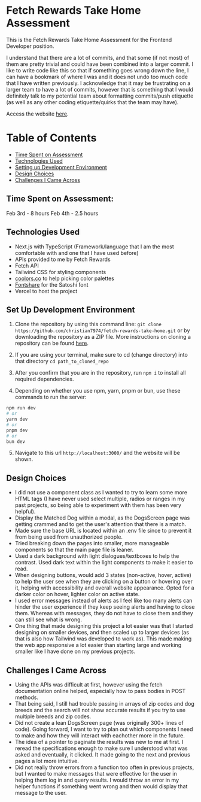 # Fetch Rewards Take Home Assessment
This is the Fetch Rewards Take Home Assessment for the Frontend Developer position. 

I understand that there are a lot of commits, and that some (if not most) of them are pretty trivial and could have been combined into a larger commit. I like to write code like this so that if something goes wrong down the line, I can have a bookmark of where I was and it does not undo too much code that I have written previously. I acknowledge that it may be frustrating on a larger team to have a lot of commits, however that is something that I would definitely talk to my potential team about formatting commits/push etiquette (as well as any other coding etiquette/quirks that the team may have). 

Access the website [here](https://fetch-rewards-take-home-eight.vercel.app).

# Table of Contents
- [Time Spent on Assessment](#time-spent-on-assessment)
- [Technologies Used](#technologies-used)
- [Setting up Development Environment](#set-up-development-environment)
- [Design Choices](#design-choices)
- [Challenges I Came Across](#challenges-i-came-across)

## Time Spent on Assessment:
Feb 3rd - 8 hours
Feb 4th - 2.5 hours

## Technologies Used
- Next.js with TypeScript (Framework/language that I am the most comfortable with and one that I have used before)
- APIs provided to me by Fetch Rewards
- Fetch API
- Tailwind CSS for styling components
- [coolors.co](https://coolors.co/) to help picking color palettes
- [Fontshare](https://www.fontshare.com/fonts/satoshi) for the Satoshi font
- Vercel to host the project

## Set Up Development Environment

1. Clone the repository by using this command line:
```git clone https://github.com/christian7974/fetch-rewards-take-home.git```
or by downloading the repository as a ZIP file. More instructions on cloning a repository can be found [here](https://docs.github.com/en/repositories/creating-and-managing-repositories/cloning-a-repository).

2. If you are using your terminal, make sure to cd (change directory) into that directory
```cd path_to_cloned_repo```

3. After you confirm that you are in the repository, run ```npm i``` to install all required dependencies.

4. Depending on whether you use npm, yarn, pnpm or bun, use these commands to run the server:
```bash
npm run dev
# or
yarn dev
# or
pnpm dev
# or
bun dev
```

5. Navigate to this url
```http://localhost:3000/```
and the website will be shown.

## Design Choices
- I did not use a component class as I wanted to try to learn some more HTML tags (I have never used select multiple, radios or ranges in my past projects, so being able to experiment with them has been very helpful).
- Display the Matched Dog within a modal, as the DogsScreen page was getting crammed and to get the user's attention that there is a match.
- Made sure the base URL is located within an .env file since to prevent it from being used from unauthorized people.
- Tried breaking down the pages into smaller, more manageable components so that the main page file is leaner.
- Used a dark background with light dialogues/textboxes to help the contrast. Used dark text within the light components to make it easier to read.
- When designing buttons, would add 3 states (non-active, hover, active) to help the user see when they are clicking on a button or hovering over it, helping with accessibility and overall website appearance. Opted for a darker color on hover, lighter color on active state.
- I used error messages instead of alerts as I feel like too many alerts can hinder the user experience if they keep seeing alerts and having to close them. Whereas with messages, they do not have to close them and they can still see what is wrong.
- One thing that made designing this project a lot easier was that I started designing on smaller devices, and then scaled up to larger devices (as that is also how Tailwind was developed to work as). This made making the web app responsive a lot easier than starting large and working smaller like I have done on my previous projects.

## Challenges I Came Across
- Using the APIs was difficult at first, however using the fetch documentation online helped, especially how to pass bodies in POST methods.
- That being said, I still had trouble passing in arrays of zip codes and dog breeds and the search will not show accurate results if you try to use multiple breeds and zip codes.
- Did not create a lean DogsScreen page (was originally 300+ lines of code). Going forward, I want to try to plan out which components I need to make and how they will interact with eachother more in the future.
- The idea of a pointer to paginate the results was new to me at first. I reread the specifications enough to make sure I understood what was asked and eventually, it clicked. It made going to the next and previous pages a lot more intuitive.
- Did not really throw errors from a function too often in previous projects, but I wanted to make messages that were effective for the user in helping them log in and query results. I would throw an error in my helper functions if something went wrong and then would display that message to the user.
